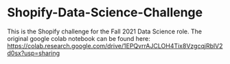 # Shopify-Data-Science-Challenge
This is the Shopify challenge for the Fall 2021 Data Science role. The original google colab notebook can be found here: https://colab.research.google.com/drive/1EPQvrrAJCLOH4Tix8VzgcqjRblV2d0sx?usp=sharing
